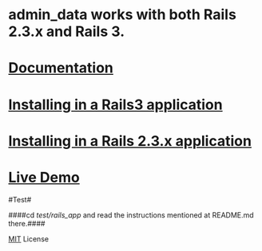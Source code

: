 # admin_data works with both Rails 2.3.x and Rails 3. #

# [Documentation](http://github.com/neerajdotname/admin_data/wiki) #

# [Installing in a Rails3 application](https://github.com/neerajdotname/admin_data/wiki/Installation-and-Usage-information-for-a-Rails-3-application) #
# [Installing in a Rails 2.3.x application](https://github.com/neerajdotname/admin_data/wiki/Installation-and-Usage-information-for-a-Rails-2.3.x-application) #

# [Live Demo](http://admin-data-demo.heroku.com/admin_data) #


#Test#

####cd _test/rails_app_ and read the instructions mentioned at README.md there.####



[MIT](http://github.com/jquery/jquery/blob/master/MIT-LICENSE.txt) License
